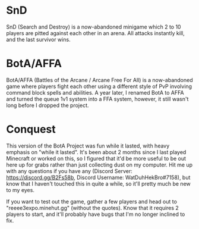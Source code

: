 # SnD

SnD (Search and Destroy) is a now-abandoned minigame which 2 to 10 players are pitted against each other in an arena. All attacks instantly kill, and the last survivor wins.

# BotA/AFFA

BotA/AFFA (Battles of the Arcane / Arcane Free For All) is a now-abandoned game where players fight each other using a different style of PvP involving command block spells and abilities. A year later, I renamed BotA to AFFA and turned the queue 1v1 system into a FFA system, however, it still wasn't long before I dropped the project.

# Conquest

This version of the BotA Project was fun while it lasted, with heavy emphasis on "while it lasted". It's been about 2 months since I last played Minecraft or worked on this, so I figured that it'd be more useful to be out here up for grabs rather than just collecting dust on my computer. Hit me up with any questions if you have any (Discord Server: https://discord.gg/B2Fs58b, Discord Username: WatDuhHekBro#7158), but know that I haven't touched this in quite a while, so it'll pretty much be new to my eyes.

If you want to test out the game, gather a few players and head out to "reeee3expo.minehut.gg" (without the quotes). Know that it requires 2 players to start, and it'll probably have bugs that I'm no longer inclined to fix.
